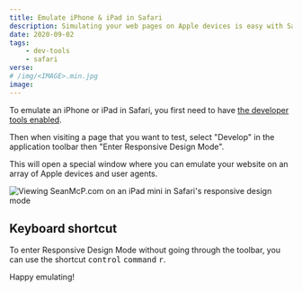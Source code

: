 ```yaml
---
title: Emulate iPhone & iPad in Safari
description: Simulating your web pages on Apple devices is easy with Safari's responsive design mode
date: 2020-09-02
tags:
    - dev-tools
    - safari
verse:
# /img/<IMAGE>.min.jpg
image:
---
```


To emulate an iPhone or iPad in Safari, you first need to have [the developer tools enabled](https://support.apple.com/guide/safari/use-the-developer-tools-in-the-develop-menu-sfri20948/mac).

Then when visiting a page that you want to test, select "Develop" in the application toolbar then "Enter Responsive Design Mode".

This will open a special window where you can emulate your website on an array of Apple devices and user agents.

![Viewing SeanMcP.com on an iPad mini in Safari's responsive design mode](/img/safari-responsive-design-mode.png)

## Keyboard shortcut

To enter Responsive Design Mode without going through the toolbar, you can use the shortcut <kbd>control</kbd> <kbd>command</kbd> <kbd>r</kbd>.

Happy emulating!